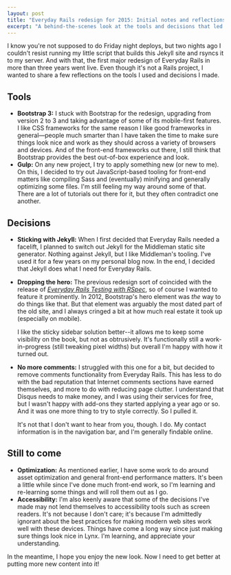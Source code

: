 ```yaml
---
layout: post
title: "Everyday Rails redesign for 2015: Initial notes and reflections"
excerpt: "A behind-the-scenes look at the tools and decisions that led to the first major redesign of Everyday Rails in three years."
---
```


I know you're not supposed to do Friday night deploys, but two nights ago I couldn't resist running my little script that builds this Jekyll site and rsyncs it to my server. And with that, the first major redesign of Everyday Rails in more than three years went live. Even though it's not a Rails project, I wanted to share a few reflections on the tools I used and decisions I made.

## Tools

- **Bootstrap 3:** I stuck with Bootstrap for the redesign, upgrading from version 2 to 3 and taking advantage of some of its mobile-first features. I like CSS frameworks for the same reason I like good frameworks in general—people much smarter than I have taken the time to make sure things look nice and work as they should across a variety of browsers and devices. And of the front-end frameworks out there, I still think that Bootstrap provides the best out-of-box experience and look.
- **Gulp:** On any new project, I try to apply something new (or new to me). On this, I decided to try out JavaScript-based tooling for front-end matters like compiling Sass and (eventually) minifying and generally optimizing some files. I'm still feeling my way around some of that. There are a lot of tutorials out there for it, but they often contradict one another.

## Decisions

- **Sticking with Jekyll:** When I first decided that Everyday Rails needed a facelift, I planned to switch out Jekyll for the Middleman static site generator. Nothing against Jekyll, but I like Middleman's tooling. I've used it for a few years on my personal blog now. In the end, I decided that Jekyll does what I need for Everyday Rails.
- **Dropping the hero:** The previous redesign sort of coincided with the release of *[Everyday Rails Testing with RSpec](https://leanpub.com/everydayrailsrspec)*, so of course I wanted to feature it prominently. In 2012, Bootstrap's hero element was *the* way to do things like that. But that element was arguably the most dated part of the old site, and I always cringed a bit at how much real estate it took up (especially on mobile).

  I like the sticky sidebar solution better--it allows me to keep some visibility on the book, but not as obtrusively. It's functionally still a work-in-progress (still tweaking pixel widths) but overall I'm happy with how it turned out.
- **No more comments:** I struggled with this one for a bit, but decided to remove comments functionality from Everyday Rails. This has less to do with the bad reputation that Internet comments sections have earned themselves, and more to do with reducing page clutter. I understand that Disqus needs to make money, and I was using their services for free, but I wasn't happy with add-ons they started applying a year ago or so. And it was one more thing to try to style correctly. So I pulled it.

  It's not that I don't want to hear from you, though. I do. My contact information is in the navigation bar, and I'm generally findable online.

## Still to come

- **Optimization:** As mentioned earlier, I have some work to do around asset optimization and general front-end performance matters. It's been a little while since I've done much front-end work, so I'm learning and re-learning some things and will roll them out as I go.
- **Accessibility:** I'm also keenly aware that some of the decisions I've made may not lend themselves to accessibility tools such as screen readers. It's not because I don't care; it's because I'm admittedly ignorant about the best practices for making modern web sites work well with these devices. Things have come a long way since just making sure things look nice in Lynx. I'm learning, and appreciate your understanding.

In the meantime, I hope you enjoy the new look. Now I need to get better at putting more new content into it!
